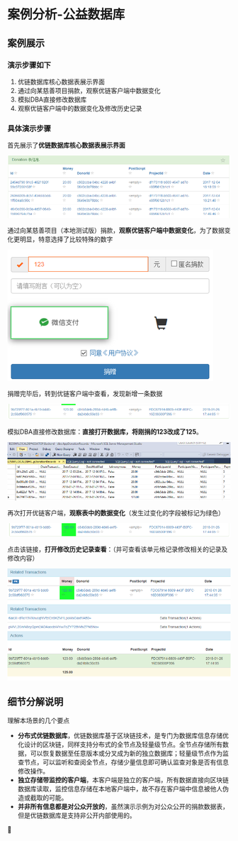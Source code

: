 # 案例分析-公益数据库

## 案例展示

### 演示步骤如下

1. 优链数据库核心数据表展示界面
1. 通过向某慈善项目捐款，观察优链客户端中数据变化
1. 模拟DBA直接修改数据库
1. 观察优链客户端中的数据变化及修改历史记录

### 具体演示步骤

首先展示了**优链数据库核心数据表展示界面**
 
![](images/08/charity-case/image1.png)  
 
通过向某慈善项目（本地测试版）捐款，**观察优链客户端中数据变化**，为了数据变化更明显，特意选择了比较特殊的数字
 
![](images/08/charity-case/image2.png)  
 
捐赠完毕后，转到优链客户端中查看，发现新增一条数据
 
![](images/08/charity-case/image3.png)  
 
模拟DBA直接修改数据库：**直接打开数据库，将刚捐的123改成了125**。
 
![](images/08/charity-case/image4.png)  
 
再次打开优链客户端，**观察表中的数据变化**（发生过变化的字段被标记为绿色）
 
![](images/08/charity-case/image5.png)  
 
点击该链接，**打开修改历史记录查看**：（并可查看该单元格记录修改相关的记录及修改内容）
 
![](images/08/charity-case/image6.png)  
 
## 细节分解说明

理解本场景的几个要点

* **分布式优链数据库**，优链数据库基于区块链技术，是专门为数据库信息存储优化设计的区块链，同样支持分布式的全节点及轻量级节点。全节点存储所有数据，可以恢复数据至任意版本或分叉成为新的独立数据库；轻量级节点作为监查节点，可以监听和查阅全节点，存储少量信息即可确认监查对象是否有信息修改操作。
* **独立存储带监控的客户端**，本客户端是独立的客户端，所有数据直接向区块链数据库读取，监控信息存储在本地客户端中，故不存在客户端中信息被他人伪造或截取的可能。
* **并非所有信息都是对公众开放的**，虽然演示示例为对公众公开的捐款数据表，但是优链数据库是支持非公开内部使用的。
 
